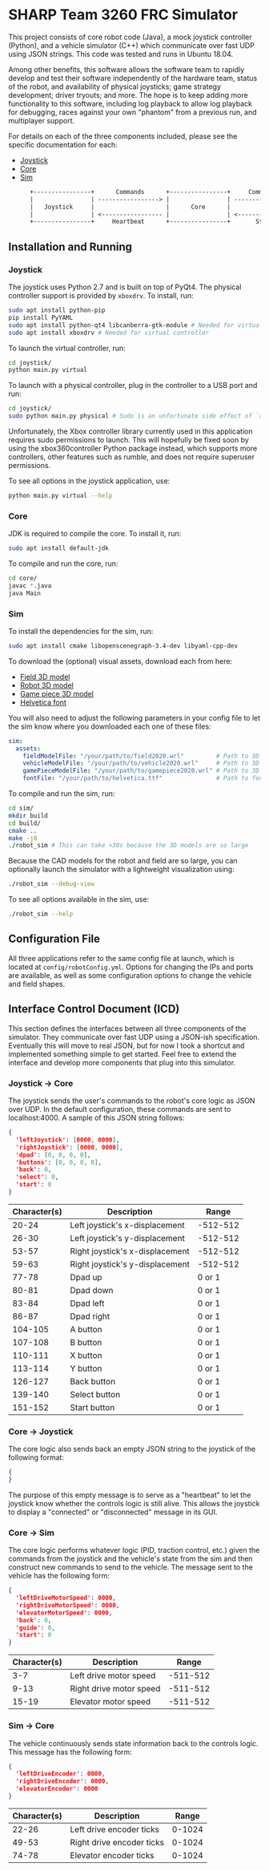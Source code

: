 # SHARP Team 3260 FRC Simulator

This project consists of core robot code (Java), a mock joystick controller
(Python), and a vehicle simulator (C++) which communicate over fast UDP using
JSON strings. This code was tested and runs in Ubuntu 18.04.

Among other benefits, this software allows the software team to rapidly develop
and test their software independently of the hardware team, status of the robot,
and availability of physical joysticks; game strategy development; driver
tryouts; and more. The hope is to keep adding more functionality to this
software, including log playback to allow log playback for debugging, races
against your own "phantom" from a previous run, and multiplayer support.

For details on each of the three components included, please see the specific
documentation for each:

- [Joystick](joystick/README.md)
- [Core](core/README.md)
- [Sim](sim/README.md)

```txt
      +----------------+      Commands      +----------------+     Commands       +----------------+
      |                | -----------------> |                | -----------------> |                |
      |   Joystick     |                    |      Core      |                    |     Vehicle    |
      |                | <----------------- |                | <----------------- |                |
      +----------------+     Heartbeat      +----------------+       State        +----------------+
```

## Installation and Running

### Joystick

The joystick uses Python 2.7 and is built on top of PyQt4. The physical
controller support is provided by `xboxdrv`. To install, run:

```bash
sudo apt install python-pip
pip install PyYAML
sudo apt install python-qt4 libcanberra-gtk-module # Needed for virtual controller
sudo apt install xboxdrv # Needed for virtual controller
```

To launch the virtual controller, run:

```bash
cd joystick/
python main.py virtual
```

To launch with a physical controller, plug in the controller to a USB port and
run:

```bash
cd joystick/
sudo python main.py physical # Sudo is an unfortunate side effect of `xboxdrv`, hopefully remove this soon
```

Unfortunately, the Xbox controller library currently used in this application
requires sudo permissions to launch. This will hopefully be fixed soon by using
the xbox360controller Python package instead, which supports more controllers,
other features such as rumble, and does not require superuser permissions.

To see all options in the joystick application, use:

```sh
python main.py virtual --help
```

### Core

JDK is required to compile the core. To install it, run:

```sh
sudo apt install default-jdk
```

To compile and run the core, run:

```sh
cd core/
javac *.java
java Main
```

### Sim

To install the dependencies for the sim, run:

```sh
sudo apt install cmake libopenscenegraph-3.4-dev libyaml-cpp-dev
```

To download the (optional) visual assets, download each from here:

- [Field 3D model](https://www.dropbox.com/s/1p1i1cbpkj8jp9x/field2020.wrl?dl=0)
- [Robot 3D
  model](https://www.dropbox.com/s/ksr9qn4lipebdw8/vehicle2020.wrl?dl=0)
- [Game piece 3D
  model](https://www.dropbox.com/s/crgws9oz5v3tcpp/gamepiece2020.wrl?dl=0)
- [Helvetica font](https://www.dropbox.com/s/2a4qm5csm96wcku/helvetica.ttf?dl=0)

You will also need to adjust the following parameters in your config file to let
the sim know where you downloaded each one of these files:

```yaml
sim:
  assets:
    fieldModelFile: "/your/path/to/field2020.wrl"         # Path to 3D WRL model of the field
    vehicleModelFile: "/your/path/to/vehicle2020.wrl"     # Path to 3D WRL model of the vehicle
    gamePieceModelFile: "/your/path/to/gamepiece2020.wrl" # Path to 3D WRL model of the game piece
    fontFile: "/your/path/to/helvetica.ttf"               # Path to font file for HUD text
```

To compile and run the sim, run:

```sh
cd sim/
mkdir build
cd build/
cmake ..
make -j8
./robot_sim # This can take >30s because the 3D models are so large
```

Because the CAD models for the robot and field are so large, you can optionally
launch the simulator with a lightweight visualization using:

```sh
./robot_sim --debug-view
```

To see all options available in the sim, use:

```sh
./robot_sim --help
```

## Configuration File

All three applications refer to the same config file at launch, which is located
at `config/robotConfig.yml`. Options for changing the IPs and ports are
available, as well as some configuration options to change the vehicle and field
shapes.

## Interface Control Document (ICD)

This section defines the interfaces between all three components of the
simulator. They communicate over fast UDP using a JSON-ish specification.
Eventually this will move to real JSON, but for now I took a shortcut and
implemented something simple to get started. Feel free to extend the interface
and develop more components that plug into this simulator.

### Joystick -> Core

The joystick sends the user's commands to the robot's core logic as JSON over
UDP. In the default configuration, these commands are sent to localhost:4000. A
sample of this JSON string follows:

```json
{
  'leftJoystick': [0000, 0000],
  'rightJoystick': [0000, 0000],
  'dpad': [0, 0, 0, 0],
  'buttons': [0, 0, 0, 0],
  'back': 0,
  'select': 0,
  'start': 0
}
```

| Character(s)  | Description                     | Range    |
| --------------| ------------------------------- | -------- |
| 20-24         | Left joystick's x-displacement  | -512-512 |
| 26-30         | Left joystick's y-displacement  | -512-512 |
| 53-57         | Right joystick's x-displacement | -512-512 |
| 59-63         | Right joystick's y-displacement | -512-512 |
| 77-78         | Dpad up                         | 0 or 1   |
| 80-81         | Dpad down                       | 0 or 1   |
| 83-84         | Dpad left                       | 0 or 1   |
| 86-87         | Dpad right                      | 0 or 1   |
| 104-105       | A button                        | 0 or 1   |
| 107-108       | B button                        | 0 or 1   |
| 110-111       | X button                        | 0 or 1   |
| 113-114       | Y button                        | 0 or 1   |
| 126-127       | Back button                     | 0 or 1   |
| 139-140       | Select button                   | 0 or 1   |
| 151-152       | Start button                    | 0 or 1   |

### Core -> Joystick

The core logic also sends back an empty JSON string to the joystick of the
following format:

```json
{
}
```

The purpose of this empty message is to serve as a "heartbeat" to let the
joystick know whether the controls logic is still alive. This allows the
joystick to display a "connected" or "disconnected" message in its GUI.

### Core -> Sim

The core logic performs whatever logic (PID, traction control, etc.) given the
commands from the joystick and the vehicle's state from the sim and then
construct new commands to send to the vehicle. The message sent to the vehicle
has the following form:

```json
{
  'leftDriveMotorSpeed': 0000,
  'rightDriveMotorSpeed': 0000,
  'elevatorMotorSpeed': 0000,
  'back': 0,
  'guide': 0,
  'start': 0
}
```

| Character(s)  | Description                     | Range    |
| --------------| ------------------------------- | -------- |
| 3-7           | Left drive motor speed          | -511-512 |
| 9-13          | Right drive motor speed         | -511-512 |
| 15-19         | Elevator motor speed            | -511-512 |

### Sim -> Core

The vehicle continuously sends state information back to the controls logic.
This message has the following form:

```json
{
  'leftDriveEncoder': 0000,
  'rightDriveEncoder': 0000,
  'elevatorEncoder': 0000
}
```

| Character(s)  | Description                     | Range    |
| --------------| ------------------------------- | -------- |
| 22-26         | Left drive encoder ticks        | 0-1024   |
| 49-53         | Right drive encoder ticks       | 0-1024   |
| 74-78         | Elevator encoder ticks          | 0-1024   |
